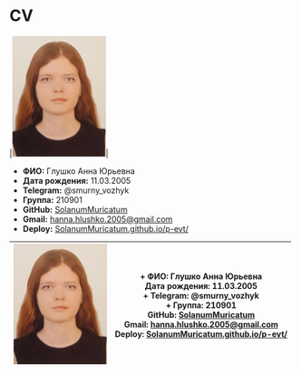 # CV
|![](https://github.com/SolanumMuricatum/p-evt/blob/main/me.jpg)|

+ **ФИО:** Глушко Анна Юрьевна
+ **Дата рождения:** 11.03.2005
+ **Telegram:** @smurny_vozhyk
+ **Группа:** 210901
+ **GitHub:** [SolanumMuricatum](https://github.com/SolanumMuricatum/ "Перейти по ссылке")
+ **Gmail:** [hanna.hlushko.2005@gmail.com](hanna.hlushko.2005@gmail.com "Скопировать") 
+ **Deploy:** [SolanumMuricatum.github.io/p-evt/](https://solanummuricatum.github.io/p-evt/ "Перейти по ссылке")

|![](https://github.com/SolanumMuricatum/p-evt/blob/main/me.jpg)| + **ФИО:** Глушко Анна Юрьевна <br> **Дата рождения:** 11.03.2005 <br> + **Telegram:** @smurny_vozhyk <br> + **Группа:** 210901 <br> **GitHub:** [SolanumMuricatum](https://github.com/SolanumMuricatum/ "Перейти по ссылке") <br> **Gmail:** [hanna.hlushko.2005@gmail.com](hanna.hlushko.2005@gmail.com "Скопировать") <br> **Deploy:** [SolanumMuricatum.github.io/p-evt/](https://solanummuricatum.github.io/p-evt/ "Перейти по ссылке") |
|---------------------------------------|-----------------|
